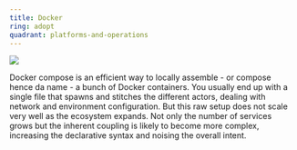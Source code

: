 ```yaml
---
title: Docker
ring: adopt
quadrant: platforms-and-operations
---
```


[![](https://img.shields.io/badge/weave_at_the_compose_stage-0c7cba?logo=gitbook&logoColor=000&style=flat)](https://archicionado.com/p/weave-at-the-compose-stage/)

Docker compose is an efficient way to locally assemble - or compose hence da name - a bunch of Docker containers. You usually end up with a single file that spawns and stitches the different actors, dealing with network and environment configuration. But this raw setup does not scale very well as the ecosystem expands. Not only the number of services grows but the inherent coupling is likely to become more complex, increasing the declarative syntax and noising the overall intent.